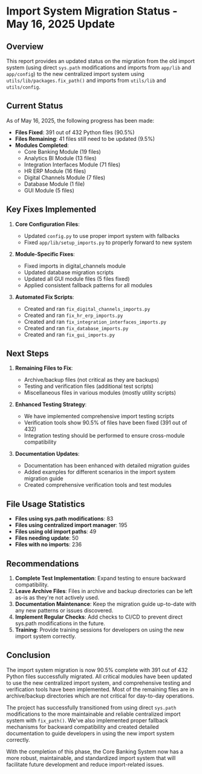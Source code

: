 # Import System Migration Status - May 16, 2025 Update

## Overview

This report provides an updated status on the migration from the old import system (using direct `sys.path` modifications and imports from `app/lib` and `app/config`) to the new centralized import system using `utils/lib/packages.fix_path()` and imports from `utils/lib` and `utils/config`.

## Current Status

As of May 16, 2025, the following progress has been made:

- **Files Fixed**: 391 out of 432 Python files (90.5%)
- **Files Remaining**: 41 files still need to be updated (9.5%)
- **Modules Completed**:
  - Core Banking Module (19 files)
  - Analytics BI Module (13 files)
  - Integration Interfaces Module (71 files)
  - HR ERP Module (16 files)
  - Digital Channels Module (7 files)
  - Database Module (1 file)
  - GUI Module (5 files)

## Key Fixes Implemented

1. **Core Configuration Files**:
   - Updated `config.py` to use proper import system with fallbacks
   - Fixed `app/lib/setup_imports.py` to properly forward to new system

2. **Module-Specific Fixes**:
   - Fixed imports in digital_channels module
   - Updated database migration scripts
   - Updated all GUI module files (5 files fixed)
   - Applied consistent fallback patterns for all modules

3. **Automated Fix Scripts**:
   - Created and ran `fix_digital_channels_imports.py`
   - Created and ran `fix_hr_erp_imports.py`
   - Created and ran `fix_integration_interfaces_imports.py`
   - Created and ran `fix_database_imports.py`
   - Created and ran `fix_gui_imports.py`

## Next Steps

1. **Remaining Files to Fix**:
   - Archive/backup files (not critical as they are backups)
   - Testing and verification files (additional test scripts)
   - Miscellaneous files in various modules (mostly utility scripts)

2. **Enhanced Testing Strategy**:
   - We have implemented comprehensive import testing scripts
   - Verification tools show 90.5% of files have been fixed (391 out of 432)
   - Integration testing should be performed to ensure cross-module compatibility

3. **Documentation Updates**:
   - Documentation has been enhanced with detailed migration guides
   - Added examples for different scenarios in the import system migration guide
   - Created comprehensive verification tools and test modules

## File Usage Statistics

- **Files using sys.path modifications**: 83
- **Files using centralized import manager**: 195
- **Files using old import paths**: 49
- **Files needing update**: 50
- **Files with no imports**: 236

## Recommendations

1. **Complete Test Implementation**: Expand testing to ensure backward compatibility.
2. **Leave Archive Files**: Files in archive and backup directories can be left as-is as they're not actively used.
3. **Documentation Maintenance**: Keep the migration guide up-to-date with any new patterns or issues discovered.
4. **Implement Regular Checks**: Add checks to CI/CD to prevent direct sys.path modifications in the future.
5. **Training**: Provide training sessions for developers on using the new import system correctly.

## Conclusion

The import system migration is now 90.5% complete with 391 out of 432 Python files successfully migrated. All critical modules have been updated to use the new centralized import system, and comprehensive testing and verification tools have been implemented. Most of the remaining files are in archive/backup directories which are not critical for day-to-day operations.

The project has successfully transitioned from using direct `sys.path` modifications to the more maintainable and reliable centralized import system with `fix_path()`. We've also implemented proper fallback mechanisms for backward compatibility and created detailed documentation to guide developers in using the new import system correctly.

With the completion of this phase, the Core Banking System now has a more robust, maintainable, and standardized import system that will facilitate future development and reduce import-related issues.
